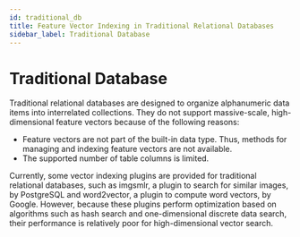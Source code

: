 ```yaml
---
id: traditional_db
title: Feature Vector Indexing in Traditional Relational Databases
sidebar_label: Traditional Database
---
```


# Traditional Database

Traditional relational databases are designed to organize alphanumeric data items into interrelated collections. They do not support massive-scale, high-dimensional feature vectors because of the following reasons:
- Feature vectors are not part of the built-in data type. Thus, methods for managing and indexing feature vectors are not available. 
- The supported number of table columns is limited.

Currently, some vector indexing plugins are provided for traditional relational databases, such as imgsmlr, a plugin to search for similar images, by PostgreSQL and word2vector, a plugin to compute word vectors, by Google. However, because these plugins perform optimization based on algorithms such as hash search and one-dimensional discrete data search, their performance is relatively poor for high-dimensional vector search.
